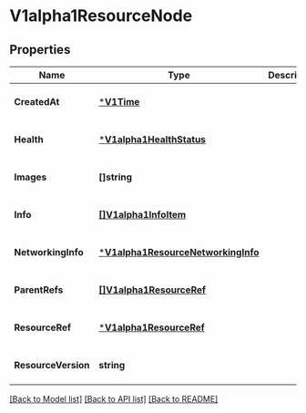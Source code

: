 # V1alpha1ResourceNode

## Properties
Name | Type | Description | Notes
------------ | ------------- | ------------- | -------------
**CreatedAt** | [***V1Time**](v1Time.md) |  | [optional] [default to null]
**Health** | [***V1alpha1HealthStatus**](v1alpha1HealthStatus.md) |  | [optional] [default to null]
**Images** | **[]string** |  | [optional] [default to null]
**Info** | [**[]V1alpha1InfoItem**](v1alpha1InfoItem.md) |  | [optional] [default to null]
**NetworkingInfo** | [***V1alpha1ResourceNetworkingInfo**](v1alpha1ResourceNetworkingInfo.md) |  | [optional] [default to null]
**ParentRefs** | [**[]V1alpha1ResourceRef**](v1alpha1ResourceRef.md) |  | [optional] [default to null]
**ResourceRef** | [***V1alpha1ResourceRef**](v1alpha1ResourceRef.md) |  | [optional] [default to null]
**ResourceVersion** | **string** |  | [optional] [default to null]

[[Back to Model list]](../README.md#documentation-for-models) [[Back to API list]](../README.md#documentation-for-api-endpoints) [[Back to README]](../README.md)


